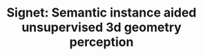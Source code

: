 ---
layout: publication
title: 'Signet: Semantic instance aided unsupervised 3d geometry perception'
short_title: 'Signet: Semantic instance aided unsupervised 3d geometry perception'
authors: Y Meng, Y Lu, A Raj, S Sunarjo, R Guo, T Javidi, G Bansal, D Bharadia,
conference: IEEE/CVF CVPR 2019
confurl: https://doi.org/10.1145/2486001
paper: /files/papers/signet.pdf
excerpt: '26 cites: https://scholar.google.com/scholar?oi=bibs\&amp;hl=en\&amp;cites=9357944003335228407'
tags: Uncategorized
---